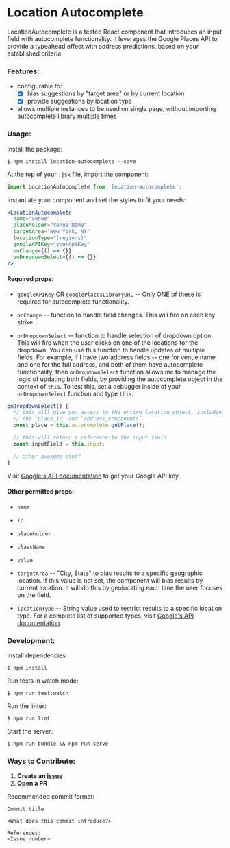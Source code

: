 # Location Autocomplete
LocationAutocomplete is a tested React component that introduces an input field with autocomplete functionality.  It leverages the Google Places API to provide a typeahead effect with address predictions, based on your established criteria.

### Features:
- configurable to:
  - [x] bias suggestions by "target area" or by current location
  - [x] provide suggestions by location type
- allows multiple instances to be used on single page, without importing autocomplete library multiple times

### Usage:
Install the package:
```
$ npm install location-autocomplete --save
```

At the top of your `.jsx` file, import the component:
```jsx
import LocationAutocomplete from 'location-autocomplete';
```

Instantiate your component and set the styles to fit your needs:
```jsx
<LocationAutocomplete
  name="venue"
  placeholder="Venue Name"
  targetArea="New York, NY"
  locationType="(regions)"
  googleAPIKey="yourApiKey"
  onChange={() => {}}
  onDropdownSelect={() => {}}
/>
```

#### Required props:
- `googleAPIKey` OR `googlePlacesLibraryURL` -- Only ONE of these is required for autocomplete functionality.

- `onChange` -- function to handle field changes.  This will fire on each key strike.

- `onDropdownSelect` -- function to handle selection of dropdown option.  This will fire when the user clicks on one of the locations for the dropdown.  You can use this function to handle updates of multiple fields.  For example, if I have two address fields -- one for venue name and one for the full address, and both of them have autocomplete functionality, then `onDropdownSelect` function allows me to manage the logic of updating both fields, by providing the autocomplete object in the context of `this`.  To test this, set a debugger inside of your `onDropdownSelect` function and type `this`:

```js
onDropdownSelect() {
  // this will give you access to the entire location object, including
  // the `place_id` and `address_components`
  const place = this.autocomplete.getPlace();

  // this will return a reference to the input field
  const inputField = this.input;

  // other awesome stuff
}
```

Visit [Google's API documentation](https://developers.google.com/maps/web/) to get your Google API key.

#### Other permitted props:
- `name`
- `id`
- `placeholder`
- `className`
- `value`

- `targetArea` -- "City, State" to bias results to a specific geographic location.  If this value is not set, the component will bias results by current location.  It will do this by geolocating each time the user focuses on the field.

- `locationType` -- String value used to restrict results to a specific location type.  For a complete list of supported types, visit [Google's API documentation](https://developers.google.com/places/supported_types).

### Development:
Install dependencies:
```
$ npm install
```

Run tests in watch mode:
```
$ npm run test:watch
```

Run the linter:
```
$ npm run lint
```

Start the server:
```
$ npm run bundle && npm run serve
```

### Ways to Contribute:
1. __Create an [issue](https://github.com/jmsardina/location-autocomplete/issues)__
2. __Open a PR__

Recommended commit format:

```
Commit title

<What does this commit introduce?>

References:
<Issue number>
```
